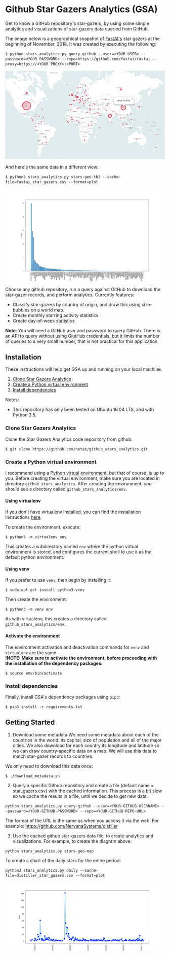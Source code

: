 # Github Star Gazers Analytics (GSA)

Get to know a GitHub repository's star-gazers, by using some simple analytics and visualizations of star-gazers data queried from GitHub.

The image below is a geographical snapshot of [FastAI's](https://github.com/fastai/fastai) star gazers at the beginning of November, 2018.
It was created by executing the following:
```
$ python stars_analytics.py query-github --user=<YOUR USER> --password=<YOUR PASSWORD> --repo=https://github.com/fastai/fastai --proxy=https://<YOUR PROXY>:<PORT>
```
<center> <img src="imgs/fastai_star_gazers_nov_2018.png"></center>

And here's the same data in a different view:
```
$ python3 stars_analytics.py stars-geo-tbl --cache-file=fastai_star_gazers.csv --format=plot
```
<center> <img src="imgs/fastai_star_gazers_by_country_nov_2018.png"></center>

Choose any github repository, run a query against GitHub to download the star-gazer records, and perform analytics.
Currently features:
- Classify star-gazers by country of origin, and draw this using size-bubbles on a world map.
- Create monthly starring activity statistics
- Create day-of-week statistics

**Note**: You will need a GitHub user and password to query GitHub.  There is an API to query without using GiutHub credentials, but it limits the number of queries to a very small number, that is not practical for this application.

## Installation

These instructions will help get GSA up and running on your local machine.
1. [Clone Star Gazers Analytics](#clone-star-gazers-analytics)
2. [Create a Python virtual environment](#create-a-python-virtual-environment)
3. [Install dependencies](#install-dependencies)

Notes:
- This repository has only been tested on Ubuntu 16.04 LTS, and with Python 3.5.

### Clone Star Gazers Analytics
Clone the Star Gazers Analytics code repository from github:
```
$ git clone https://github.com/netaz/github_stars_analytics.git
```

### Create a Python virtual environment
I recommend using a [Python virtual environment](https://docs.python.org/3/library/venv.html#venv-def), but that of course, is up to you.
Before creating the virtual environment, make sure you are located in directory ```github_stars_analytics```.  After creating the environment, you should see a directory called ```github_stars_analytics/env```.
<br>
#### Using virtualenv
If you don't have virtualenv installed, you can find the installation instructions [here](https://packaging.python.org/guides/installing-using-pip-and-virtualenv/).

To create the environment, execute:
```
$ python3 -m virtualenv env
```
This creates a subdirectory named ```env``` where the python virtual environment is stored, and configures the current shell to use it as the default python environment.

#### Using venv
If you prefer to use ```venv```, then begin by installing it:
```
$ sudo apt-get install python3-venv
```
Then create the environment:
```
$ python3 -m venv env
```
As with virtualenv, this creates a directory called ```github_stars_analytics/env```.<br>

#### Activate the environment
The environment activation and deactivation commands for ```venv``` and ```virtualenv``` are the same.<br>
**!NOTE: Make sure to activate the environment, before proceeding with the installation of the dependency packages:<br>**
```
$ source env/bin/activate
```

### Install dependencies
Finally, install GSA's dependency packages using ```pip3```:
```
$ pip3 install -r requirements.txt
```

## Getting Started
1. Download some metadata
We need some metadata about each of the countries in the world: its capital, size of population and all of the major cities.
We also download for each country its longitude and latitude so we can draw country-specific data on a map.
We will use this data to match star-gazer records to countries.

We only need to download this data once:
```
$ ./download_metadata.sh
```

2. Query a specific Github repository and create a file (default name = star_gazers.csv) with the cached information.
This process is a bit slow so we cache the results in a file, until we decide to get new data.

```
python stars_analytics.py query-github --user=<YOUR-GITHUB-USERNAME> --password=<YOUR-GITHUB-PASSWORD> --repo=<YOUR-GITHUB-REPO-URL>
```

The format of the URL is the same as when you access it via the web.  For example: https://github.com/NervanaSystems/distiller

3. Use the cached github star-gazers data file, to create analytics and visualizations.
For example, to create the diagram above:

```
python stars_analytics.py stars-geo-map
```

To create a chart of the daily stars for the entire period:
```
python3 stars_analytics.py daily --cache-file=distiller_star_gazers.csv --format=plot
```
<center> <img src="imgs/daily_stars.png"></center>